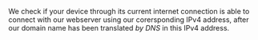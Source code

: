 We check if your device through its current internet connection is able to connect with our webserver using our corersponding IPv4 address, after our domain name has been translated *by DNS* in this IPv4 address.
